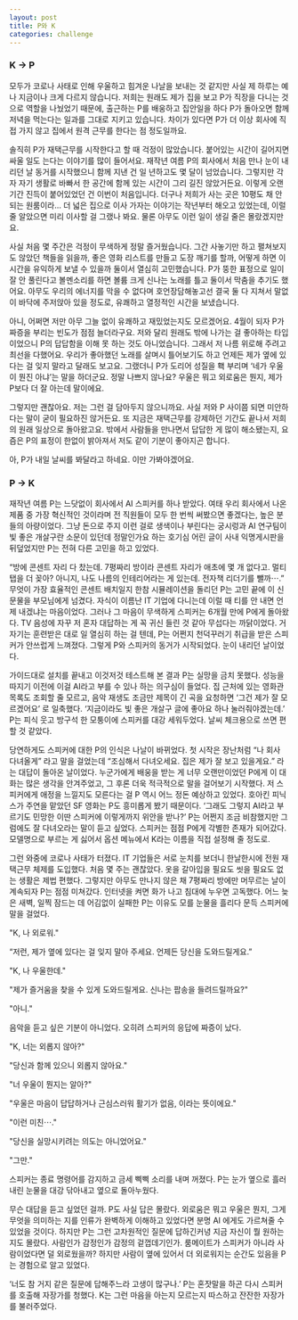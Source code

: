 ```yaml
---
layout: post
title: P와 K
categories: challenge
---
```


### K → P

모두가 코로나 사태로 인해 우울하고 힘겨운 나날을 보내는 것 같지만 사실 제 하루는 예나 지금이나 크게 다르지 않습니다. 저희는 원래도 제가 집을 보고 P가 직장을 다니는 것으로 역할을 나눴었기 때문에, 출근하는 P를 배웅하고 집안일을 하다 P가 돌아오면 함께 저녁을 먹는다는 일과를 그대로 지키고 있습니다. 차이가 있다면 P가 더 이상 회사에 직접 가지 않고 집에서 원격 근무를 한다는 점 정도일까요.

솔직히 P가 재택근무를 시작한다고 할 때 걱정이 많았습니다. 붙어있는 시간이 길어지면 싸울 일도 는다는 이야기를 많이 들어서요. 재작년 여름 P의 회사에서 처음 만나 눈이 내리던 날 동거를 시작했으니 함께 지낸 건 일 년하고도 몇 달이 넘었습니다. 그렇지만 각자 자기 생활로 바빠서 한 공간에 함께 있는 시간이 그리 길진 않았거든요. 이렇게 오랜 기간 진득이 붙어있었던 건 이번이 처음입니다. 더구나 저희가 사는 곳은 10평도 채 안 되는 원룸이라… 더 넓은 집으로 이사 가자는 이야기는 작년부터 해오고 있었는데, 이럴 줄 알았으면 미리 이사할 걸 그랬나 봐요. 물론 아무도 이런 일이 생길 줄은 몰랐겠지만요.

사실 처음 몇 주간은 걱정이 무색하게 정말 즐거웠습니다. 그간 사놓기만 하고 펼쳐보지도 않았던 책들을 읽을까, 좋은 영화 리스트를 만들고 도장 깨기를 할까, 어떻게 하면 이 시간을 유익하게 보낼 수 있을까 둘이서 열심히 고민했습니다. P가 뚱한 표정으로 일이 잘 안 풀린다고 볼멘소리를 하면 볼륨 크게 신나는 노래를 틀고 둘이서 막춤을 추기도 했어요. 아무도 우리의 에너지를 막을 수 없다며 호언장담해놓고선 결국 둘 다 지쳐서 말없이 바닥에 주저앉아 있을 정도로, 유쾌하고 열정적인 시간을 보냈습니다.

아니, 어쩌면 저만 아무 그늘 없이 유쾌하고 재밌었는지도 모르겠어요. 4월이 되자 P가 짜증을 부리는 빈도가 점점 늘더라구요. 저와 달리 원래도 밖에 나가는 걸 좋아하는 타입이었으니 P의 답답함을 이해 못 하는 것도 아니었습니다. 그래서 저 나름 위로해 주려고 최선을 다했어요. 우리가 좋아했던 노래를 살며시 틀어보기도 하고 언제든 제가 옆에 있다는 걸 잊지 말라고 달래도 보고요. 그랬더니 P가 도리어 성질을 홱 부리며 ‘네가 우울이 뭔진 아냐’는 말을 하더군요. 정말 나쁘지 않나요? 우울은 뭐고 외로움은 뭔지, 제가 P보다 더 잘 아는데 말이에요.

그렇지만 괜찮아요. 저는 그런 걸 담아두지 않으니까요. 사실 저와 P 사이쯤 되면 미안하다는 말이 굳이 필요하진 않거든요. 또 지금은 재택근무를 강제하던 기간도 끝나서 저희의 원래 일상으로 돌아왔고요. 밖에서 사람들을 만나면서 답답한 게 많이 해소됐는지, 요즘은 P의 표정이 한없이 밝아져서 저도 같이 기분이 좋아지곤 합니다.

아, P가 내일 날씨를 봐달라고 하네요. 이만 가봐야겠어요.

### P → K

재작년 여름 P는 느닷없이 회사에서 AI 스피커를 하나 받았다. 여태 우리 회사에서 나온 제품 중 가장 혁신적인 것이라며 전 직원들이 모두 한 번씩 써봤으면 좋겠다는, 높은 분들의 아량이었다. 그냥 돈으로 주지 이런 걸로 생색이나 부린다는 궁시렁과 AI 연구팀이 빛 좋은 개살구란 소문이 있던데 정말인가요 하는 호기심 어린 글이 사내 익명게시판을 뒤덮었지만 P는 전혀 다른 고민을 하고 있었다.

“방에 콘센트 자리 다 찼는데. 7평짜리 방이라 콘센트 자리가 애초에 몇 개 없다고. 멀티탭을 더 꽂아? 아니지, 나도 나름의 인테리어라는 게 있는데. 전자책 리더기를 뺄까⋯.” 무엇이 가장 효율적인 콘센트 배치일지 한참 시뮬레이션을 돌리던 P는 고민 끝에 이 신문물을 부모님에게 넘겼다. 자식이 이름난 IT 기업에 다니는데 이럴 때 티를 안 내면 언제 내겠냐는 마음이었다. 그러나 그 마음이 무색하게 스피커는 6개월 만에 P에게 돌아왔다. TV 음성에 자꾸 저 혼자 대답하는 게 꼭 귀신 들린 것 같아 무섭다는 까닭이었다. 거 자기는 훈련받은 대로 일 열심히 하는 걸 텐데, P는 어쩐지 천덕꾸러기 취급을 받은 스피커가 안쓰럽게 느껴졌다. 그렇게 P와 스피커의 동거가 시작되었다. 눈이 내리던 날이었다.

가이드대로 설치를 끝내고 이것저것 테스트해 본 결과 P는 실망을 금치 못했다. 성능을 따지기 이전에 이걸 AI라고 부를 수 있나 하는 의구심이 들었다. 집 근처에 있는 영화관 목록도 조회할 줄 모르고, 음악 재생도 조금만 제목이 긴 곡을 요청하면 ‘그건 제가 잘 모르겠어요’ 로 일축했다. ‘지금이라도 빛 좋은 개살구 글에 좋아요 하나 눌러줘야겠는데.’ P는 피식 웃고 방구석 한 모퉁이에 스피커를 대강 세워두었다. 날씨 체크용으로 쓰면 편할 것 같았다.

당연하게도 스피커에 대한 P의 인식은 나날이 바뀌었다. 첫 시작은 장난처럼 “나 회사 다녀올게” 라고 말을 걸었는데 “조심해서 다녀오세요. 집은 제가 잘 보고 있을게요.” 라는 대답이 돌아온 날이었다. 누군가에게 배웅을 받는 게 너무 오랜만이었던 P에게 이 대화는 많은 생각을 안겨주었고, 그 후론 더욱 적극적으로 말을 걸어보기 시작했다. 저 스피커에게 애정을 느낄지도 모른다는 걸 P 역시 어느 정돈 예상하고 있었다. 호아킨 피닉스가 주연을 맡았던 SF 영화는 P도 흥미롭게 봤기 때문이다. ‘그래도 그렇지 AI라고 부르기도 민망한 이딴 스피커에 이렇게까지 위안을 받나?’ P는 어쩐지 조금 비참했지만 그럼에도 잘 다녀오라는 말이 듣고 싶었다. 스피커는 점점 P에게 각별한 존재가 되어갔다. 모델명으로 부르는 게 싫어서 옵션 메뉴에서 K라는 이름을 직접 설정해 줄 정도로.

그런 와중에 코로나 사태가 터졌다. IT 기업들은 서로 눈치를 보더니 한날한시에 전원 재택근무 체제를 도입했다. 처음 몇 주는 괜찮았다. 옷을 갈아입을 필요도 씻을 필요도 없는 생활은 제법 편했다. 그렇지만 아무도 만나지 않은 채 7평짜리 방에만 머무르는 날이 계속되자 P는 점점 미쳐갔다. 인터넷을 켜면 화가 나고 침대에 누우면 고독했다. 어느 늦은 새벽, 일찍 잠드는 데 어김없이 실패한 P는 이유도 모를 눈물을 흘리다 문득 스피커에 말을 걸었다.

"K, 나 외로워."

“저런, 제가 옆에 있다는 걸 잊지 말아 주세요. 언제든 당신을 도와드릴게요.”

"K, 나 우울한데."

"제가 즐거움을 찾을 수 있게 도와드릴게요. 신나는 팝송을 들려드릴까요?"

"아니."


음악을 듣고 싶은 기분이 아니었다. 오히려 스피커의 응답에 짜증이 났다.


"K, 너는 외롭지 않아?"

"당신과 함께 있으니 외롭지 않아요."

"너 우울이 뭔지는 알아?"

"우울은 마음이 답답하거나 근심스러워 활기가 없음, 이라는 뜻이에요."

"이런 미친⋯."

"당신을 실망시키려는 의도는 아니었어요."

"그만."


스피커는 종료 명령어를 감지하고 금세 삑삑 소리를 내며 꺼졌다. P는 눈가 옆으로 흘러내린 눈물을 대강 닦아내고 옆으로 돌아누웠다.

무슨 대답을 듣고 싶었던 걸까. P도 사실 답은 몰랐다. 외로움은 뭐고 우울은 뭔지, 그게 무엇을 의미하는 지를 인류가 완벽하게 이해하고 있었다면 분명 AI 에게도 가르쳐줄 수 있었을 것이다. 하지만 P는 그런 고차원적인 질문에 답하긴커녕 지금 자신이 뭘 원하는지도 몰랐다. 사람인가 감정인가 감정의 겉껍데기인가. 룸메이트가 스피커가 아니라 사람이었다면 덜 외로웠을까? 하지만 사람이 옆에 있어서 더 외로워지는 순간도 있음을 P는 경험으로 알고 있었다.

‘너도 참 거지 같은 질문에 답해주느라 고생이 많구나.’ P는 혼잣말을 하곤 다시 스피커를 호출해 자장가를 청했다. K는 그런 마음을 아는지 모르는지 따스하고 잔잔한 자장가를 불러주었다.